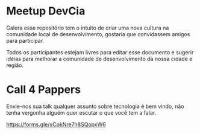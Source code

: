 # Meetup DevCia

Galera esse repositório tem o intuito de criar uma nova cultura na comunidade local de desenvolvimento, gostaria que convidassem amigos para participar.

Todos os participantes estejam livres para editar esse documento e sugerir idéias para melhorar a comunidade de desenvolvimento da nossa cidade e região.

# Call 4 Pappers

Envie-nos sua talk qualquer assunto sobre tecnologia é bem vindo, não tenha vergonha alguém quer escutar o que você tem a falar.

https://forms.gle/xCpkNre7h8SQopxW6
